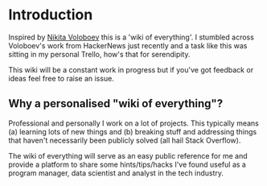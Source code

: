 # Introduction

Inspired by [Nikita Voloboev](https://wiki.nikitavoloboev.xyz/) this is a 'wiki of everything'. I stumbled across Voloboev's work from HackerNews just recently and a task like this was sitting in my personal Trello, how's that for serendipity. 

This wiki will be a constant work in progress but if you've got feedback or ideas feel free to raise an issue.

## Why a personalised "wiki of everything"?

Professional and personally I work on a lot of projects. This typically means \(a\) learning lots of new things and \(b\) breaking stuff and addressing things that haven't necessarily been publicly solved \(all hail Stack Overflow\). 

The wiki of everything will serve as an easy public reference for me and provide a platform to share some hints/tips/hacks I've found useful as a program manager, data scientist and analyst in the tech industry. 

